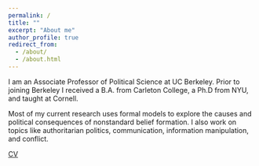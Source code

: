 ```yaml
---
permalink: /
title: ""
excerpt: "About me"
author_profile: true
redirect_from: 
  - /about/
  - /about.html
---
```


I am an Associate Professor of Political Science at UC Berkeley. Prior to joining Berkeley I received a B.A. from Carleton College, a Ph.D from NYU, and taught at Cornell.

Most of my current research uses formal models to explore the causes and political consequences of nonstandard belief formation. I also work on topics like authoritarian politics, communication, information manipulation, and conflict.

[CV](https://anthlittle.github.io/files/little_cv2022.pdf)
